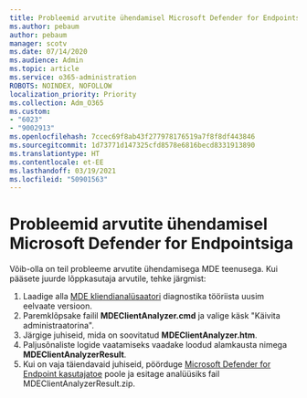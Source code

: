 ```yaml
---
title: Probleemid arvutite ühendamisel Microsoft Defender for Endpointsiga
ms.author: pebaum
author: pebaum
manager: scotv
ms.date: 07/14/2020
ms.audience: Admin
ms.topic: article
ms.service: o365-administration
ROBOTS: NOINDEX, NOFOLLOW
localization_priority: Priority
ms.collection: Adm_O365
ms.custom:
- "6023"
- "9002913"
ms.openlocfilehash: 7ccec69f8ab43f277978176519a7f8f8df443846
ms.sourcegitcommit: 1d73771d147325cfd8578e6816becd8331913890
ms.translationtype: HT
ms.contentlocale: et-EE
ms.lasthandoff: 03/19/2021
ms.locfileid: "50901563"
---
```

# <a name="issues-with-onboarding-machines-to-microsoft-defender-for-endpoints"></a>Probleemid arvutite ühendamisel Microsoft Defender for Endpointsiga

Võib-olla on teil probleeme arvutite ühendamisega MDE teenusega. Kui pääsete juurde lõppkasutaja arvutile, tehke järgmist:

1. Laadige alla [MDE kliendianalüsaatori](https://aka.ms/betamdeanalyzer) diagnostika tööriista uusim eelvaate versioon.
2. Paremklõpsake failil **MDEClientAnalyzer.cmd** ja valige käsk "Käivita administraatorina".
3. Järgige juhiseid, mida on soovitatud **MDEClientAnalyzer.htm**.
4. Paljusõnaliste logide vaatamiseks vaadake loodud alamkausta nimega **MDEClientAnalyzerResult**.
5. Kui on vaja täiendavaid juhiseid, pöörduge [Microsoft Defender for Endpoint kasutajatoe](https://docs.microsoft.com/windows/security/threat-protection/microsoft-defender-atp/contact-support) poole ja esitage analüüsiks fail MDEClientAnalyzerResult.zip.
